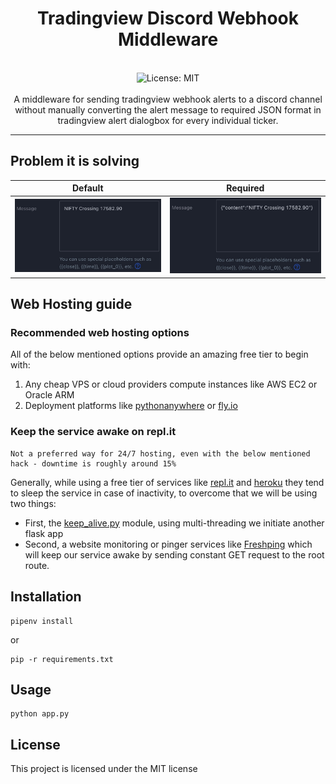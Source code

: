 <div align="center">
<h1 align="center">Tradingview Discord Webhook Middleware</h1>
<br />
<img alt="License: MIT" src="https://img.shields.io/badge/License-MIT-blue.svg" /><br>

<br>
A middleware for sending tradingview webhook alerts to a discord channel without manually converting the alert message to required JSON format in tradingview alert dialogbox for every individual ticker.
</div>

***

## Problem it is solving
Default    |  Required
:-------------------------:|:-------------------------:
![image info](./img/default_message_format.jpg)  |  ![image info](./img/required_json_format.jpg)

## Web Hosting guide
### Recommended web hosting options
All of the below mentioned options provide an amazing free tier to begin with:
1. Any cheap VPS or cloud providers compute instances like AWS EC2 or Oracle ARM
2. Deployment platforms like [pythonanywhere](https://www.pythonanywhere.com) or [fly.io](https://fly.io/)
### Keep the service awake on repl.it
```
Not a preferred way for 24/7 hosting, even with the below mentioned hack - downtime is roughly around 15%
```
Generally, while using a free tier of services like [repl.it](http://repl.it) and [heroku](https://heroku.com) they tend to sleep the service in case of inactivity, to overcome that we will be using two things:

- First, the [keep_alive.py](./keep_alive.py) module, using multi-threading we initiate another flask app
- Second, a website monitoring or pinger services like [Freshping](https://freshping.io) which will keep our service awake by sending constant GET request to the root route.

## Installation
```
pipenv install
```
or

```
pip -r requirements.txt
```

## Usage
```
python app.py
```

## License
This project is licensed under the MIT license